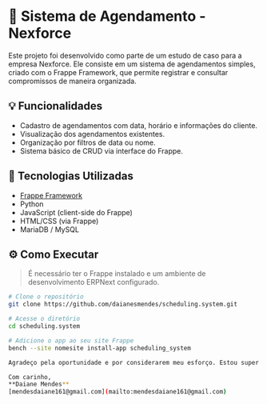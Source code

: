 # 📅 Sistema de Agendamento - Nexforce

Este projeto foi desenvolvido como parte de um estudo de caso para a empresa Nexforce. Ele consiste em um sistema de agendamentos simples, criado com o Frappe Framework, que permite registrar e consultar compromissos de maneira organizada.

## 💡 Funcionalidades

- Cadastro de agendamentos com data, horário e informações do cliente.
- Visualização dos agendamentos existentes.
- Organização por filtros de data ou nome.
- Sistema básico de CRUD via interface do Frappe.

## 🚀 Tecnologias Utilizadas

- [Frappe Framework](https://frappeframework.com/)
- Python
- JavaScript (client-side do Frappe)
- HTML/CSS (via Frappe)
- MariaDB / MySQL

## ⚙️ Como Executar

> É necessário ter o Frappe instalado e um ambiente de desenvolvimento ERPNext configurado.

```bash
# Clone o repositório
git clone https://github.com/daianesmendes/scheduling.system.git

# Acesse o diretório
cd scheduling.system

# Adicione o app ao seu site Frappe
bench --site nomesite install-app scheduling_system

Agradeço pela oportunidade e por considerarem meu esforço. Estou super animada para fazer parte da equipe Nexforce! 🚀

Com carinho,  
**Daiane Mendes**  
[mendesdaiane161@gmail.com](mailto:mendesdaiane161@gmail.com)
